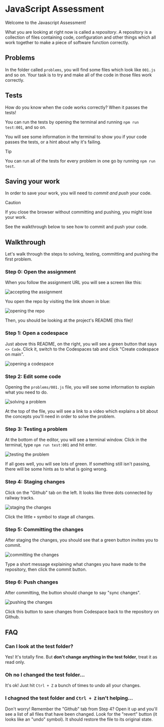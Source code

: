# JavaScript Assessment

Welcome to the Javascript Assessment!

What you are looking at right now is called a _repository_. A repository is a
collection of files containing code, configuration and other things which all
work together to make a piece of software function correctly.

## Problems

In the folder called `problems`, you will find some files which look like
`001.js` and so on. Your task is to try and make all of the code in those files
work correctly.

## Tests

How do you know when the code works correctly? When it passes the tests!

You can run the tests by opening the terminal and running `npm run test:001`,
and so on.

You will see some information in the terminal to show you if your code passes
the tests, or a hint about why it's failing.

> [!TIP]
>
> You can run all of the tests for every problem in one go by running
> `npm run test`.

## Saving your work

In order to save your work, you will need to _commit and push_ your code.

> [!CAUTION]
>
> If you close the browser without committing and pushing, you might lose your
> work.

See the walkthrough below to see how to commit and push your code.

## Walkthrough

Let's walk through the steps to solving, testing, committing and pushing the
first problem.

### Step 0: Open the assignment

When you follow the assignment URL you will see a screen like this:

![accepting the assignment](img/image.png)

You open the repo by visiting the link shown in blue:

![opening the repo](img/image-1.png)

Then, you should be looking at the project's README (this file)!

### Step 1: Open a codespace

Just above this README, on the right, you will see a green button that says
`<> Code`. Click it, switch to the Codespaces tab and click "Create codespace on
main".

![opening a codespace](img/image-2.png)

### Step 2: Edit some code

Opening the `problems/001.js` file, you will see some information to explain
what you need to do.

![solving a problem](img/image-3.png)

At the top of the file, you will see a link to a video which explains a bit
about the concepts you'll need in order to solve the problem.

### Step 3: Testing a problem

At the bottom of the editor, you will see a terminal window. Click in the
terminal, type `npm run test:001` and hit enter.

![testing the problem](img/image-4.png)

If all goes well, you will see lots of green. If something still isn't passing,
there will be some hints as to what is going wrong.

### Step 4: Staging changes

Click on the "Github" tab on the left. It looks like three dots connected by
railway tracks.

![staging the changes](img/image-5.png)

Click the little `+` symbol to stage all changes.

### Step 5: Committing the changes

After staging the changes, you should see that a green button invites you to
commit.

![committing the changes](img/image-6.png)

Type a short message explaining what changes you have made to the repository,
then click the commit button.

### Step 6: Push changes

After committing, the button should change to say "sync changes".

![pushing the changes](img/image-7.png)

Click this button to save changes from Codespace back to the repository on
Github.

## FAQ

### Can I look at the test folder?

Yes! It's totally fine. But **don't change anything in the test folder**, treat
it as read only.

### Oh no I changed the test folder...

It's ok! Just hit `Ctrl + Z` a bunch of times to undo all your changes.

### I chagned the test folder and `Ctrl + Z` isn't helping...

Don't worry! Remember the "Github" tab from Step 4? Open it up and you'll see a
list of all files that have been changed. Look for the "revert" button (it looks
like an "undo" symbol). It should restore the file to its original state.
